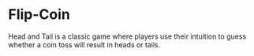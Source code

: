 # Flip-Coin
Head and Tail is a classic game where players use their intuition to guess whether a coin toss will result in heads or tails.
